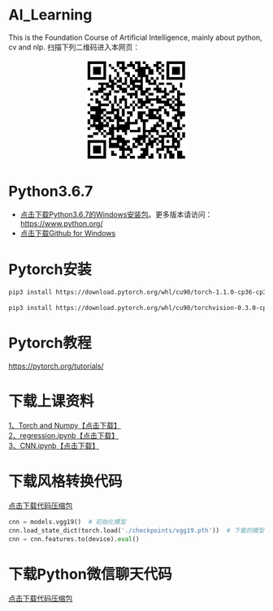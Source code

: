 # AI_Learning
This is the Foundation Course of Artificial Intelligence, mainly about python, cv and nlp.
扫描下列二维码进入本网页：       

<p align="center"><img width="40%" src="kejian.png" /></p>

# Python3.6.7
- [点击下载Python3.6.7的Windows安装包](https://www.python.org/ftp/python/3.6.7/python-3.6.7-amd64.exe)。更多版本请访问：https://www.python.org/
- [点击下载Github for Windows](https://desktop.github.com/)


# Pytorch安装

```bash
pip3 install https://download.pytorch.org/whl/cu90/torch-1.1.0-cp36-cp36m-win_amd64.whl
```    

```bash
pip3 install https://download.pytorch.org/whl/cu90/torchvision-0.3.0-cp36-cp36m-win_amd64.whl
```

# Pytorch教程
https://pytorch.org/tutorials/    

# 下载上课资料

[1、Torch and Numpy](https://github.com/scutcyr/AI_Learning/blob/master/learn_pytorch/1_torch_numpy.ipynb)[【点击下载】](https://raw.githubusercontent.com/scutcyr/AI_Learning/master/learn_pytorch/1_torch_numpy.ipynb)     
[2、regression.ipynb](https://github.com/scutcyr/AI_Learning/blob/master/learn_pytorch/2_regression.ipynb)[【点击下载】](https://raw.githubusercontent.com/scutcyr/AI_Learning/master/learn_pytorch/2_regression.ipynb)    
[3、CNN.ipynb](https://github.com/scutcyr/AI_Learning/blob/master/learn_pytorch/3_CNN.ipynb)[【点击下载】](https://raw.githubusercontent.com/scutcyr/AI_Learning/master/learn_pytorch/3_CNN.ipynb)

# 下载风格转换代码
[点击下载代码压缩包](https://github.com/scutcyr/AI_Learning/raw/master/style_transform/style_transform.rar)

```python
cnn = models.vgg19()  # 初始化模型
cnn.load_state_dict(torch.load('./checkpoints/vgg19.pth'))  # 下载的模型保存的位置
cnn = cnn.features.to(device).eval()
```
# 下载Python微信聊天代码
[点击下载代码压缩包](https://github.com/scutcyr/AI_Learning/raw/master/python-login-wechat/python-login-wechat.rar)


